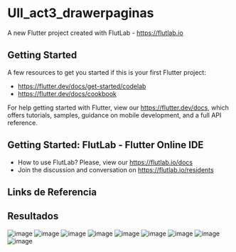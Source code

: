 # Ull_act3_drawerpaginas

A new Flutter project created with FlutLab - https://flutlab.io

## Getting Started

A few resources to get you started if this is your first Flutter project:

- https://flutter.dev/docs/get-started/codelab
- https://flutter.dev/docs/cookbook

For help getting started with Flutter, view our
https://flutter.dev/docs, which offers tutorials,
samples, guidance on mobile development, and a full API reference.

## Getting Started: FlutLab - Flutter Online IDE

- How to use FlutLab? Please, view our https://flutlab.io/docs
- Join the discussion and conversation on https://flutlab.io/residents

## Links de Referencia

## Resultados

![image](https://github.com/aecortega/Drawer_act3_0453/assets/143548446/efa5fc30-6677-4e90-9daa-d67d625faaf8)
![image](https://github.com/aecortega/Drawer_act3_0453/assets/143548446/19b3d14f-7205-46e7-ba06-9522aeaf6a57)
![image](https://github.com/aecortega/Drawer_act3_0453/assets/143548446/2260627c-33f9-429c-9192-190c8bcf5099)
![image](https://github.com/aecortega/Drawer_act3_0453/assets/143548446/f73c7af3-630a-4fc1-b226-24437c04e784)
![image](https://github.com/aecortega/Drawer_act3_0453/assets/143548446/3d2d62a8-c5c8-445e-973b-89ae9f8fe53a)
![image](https://github.com/aecortega/Drawer_act3_0453/assets/143548446/923d8229-ee1a-4cb3-9e7f-25a33e7c93f8)
![image](https://github.com/aecortega/Drawer_act3_0453/assets/143548446/533477fb-0351-478f-9b1b-4839ef7bf642)
![image](https://github.com/aecortega/Drawer_act3_0453/assets/143548446/694314c4-4e10-4db4-b260-40b9627c873d)
![image](https://github.com/aecortega/Drawer_act3_0453/assets/143548446/4259462a-17c0-4d2b-aeb0-38e66e5fe8ad)
